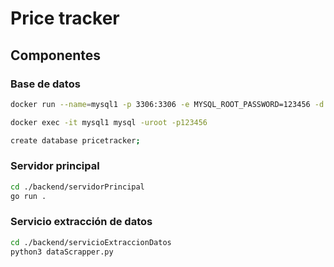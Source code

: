 # Price tracker 

## Componentes

### Base de datos

```bash
docker run --name=mysql1 -p 3306:3306 -e MYSQL_ROOT_PASSWORD=123456 -d mysql/mysql-server:8.0

docker exec -it mysql1 mysql -uroot -p123456

create database pricetracker;
```

### Servidor principal

```bash
cd ./backend/servidorPrincipal
go run .
```


### Servicio extracción de datos

```bash
cd ./backend/servicioExtraccionDatos
python3 dataScrapper.py
```

